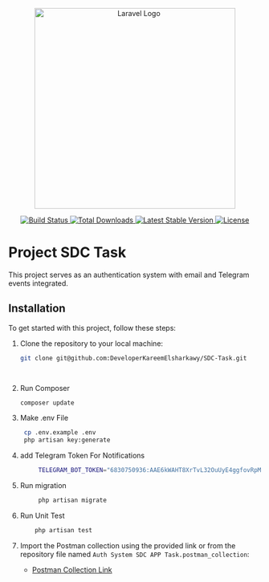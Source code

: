 <p align="center">
  <a href="https://laravel.com" target="_blank">
    <img src="https://raw.githubusercontent.com/laravel/art/master/logo-lockup/5%20SVG/2%20CMYK/1%20Full%20Color/laravel-logolockup-cmyk-red.svg" width="400" alt="Laravel Logo">
  </a>
</p>

<p align="center">
  <a href="https://github.com/laravel/framework/actions">
    <img src="https://github.com/laravel/framework/workflows/tests/badge.svg" alt="Build Status">
  </a>
  <a href="https://packagist.org/packages/laravel/framework">
    <img src="https://img.shields.io/packagist/dt/laravel/framework" alt="Total Downloads">
  </a>
  <a href="https://packagist.org/packages/laravel/framework">
    <img src="https://img.shields.io/packagist/v/laravel/framework" alt="Latest Stable Version">
  </a>
  <a href="https://packagist.org/packages/laravel/framework">
    <img src="https://img.shields.io/packagist/l/laravel/framework" alt="License">
  </a>
</p>

# Project SDC Task

This project serves as an authentication system with email and Telegram events integrated.

## Installation

To get started with this project, follow these steps:

1. Clone the repository to your local machine:
   ```bash
   git clone git@github.com:DeveloperKareemElsharkawy/SDC-Task.git

 
2. Run Composer
   ```bash
   composer update
   ```

2. Make .env File
   ```bash
    cp .env.example .env
    php artisan key:generate
   ```

3. add Telegram Token For Notifications
   ```bash
        TELEGRAM_BOT_TOKEN="6830750936:AAE6kWAHT8XrTvL32OuUyE4ggfovRpMpiCE"
   ```

4. Run migration
   ```bash
        php artisan migrate
   ```

5. Run Unit Test
    ```bash
        php artisan test
    ```


7. Import the Postman collection using the provided link or from the repository file named `Auth System SDC APP Task.postman_collection`:
   - [Postman Collection Link](https://elements.getpostman.com/redirect?entityId=21322026-6135900c-ed56-4428-9eb3-12d3bfebcd78&entityType=collection)


